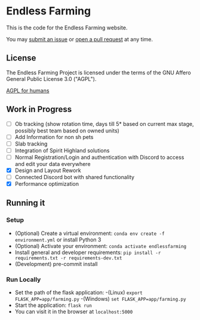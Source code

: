 # Endless Farming

This is the code for the Endless Farming website.

You may [submit an issue](https://github.com/Crypto2557/Crypto2557.github.io/issues) or [open a pull request](https://github.com/Crypto2557/Crypto2557.github.io/pulls) at any time.

## License

The Endless Farming Project is licensed under the terms of the GNU Affero General Public License 3.0 ("AGPL").

[AGPL for humans](<https://tldrlegal.com/license/gnu-affero-general-public-license-v3-(agpl-3.0)>)

## Work in Progress

- [ ] Ob tracking (show rotation time, days till 5* based on current max stage, possibly best team based on owned units)
- [ ] Add Information for non sh pets
- [ ] Slab tracking
- [ ] Integration of Spirit Highland solutions
- [ ] Normal Registration/Login and authentication with Discord to access and edit your data everywhere
- [x] Design and Layout Rework
- [ ] Connected Discord bot with shared functionality
- [x] Performance optimization

## Running it
### Setup
- (Optional) Create a virtual environment: `conda env create -f environment.yml` or install Python 3
- (Optional) Activate your environment: `conda activate endlessfarming`
- Install general and developer requirements: `pip install -r requirements.txt -r requirements-dev.txt`
- (Development) pre-commit install

### Run Locally
- Set the path of the flask application:
	-(Linux) `export FLASK_APP=app/farming.py`
	-(Windows) `set FLASK_APP=app/farming.py`
- Start the application: `flask run`
- You can visit it in the browser at `localhost:5000`